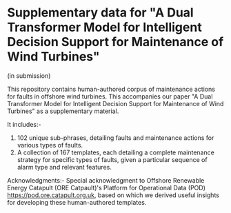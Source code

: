 # Supplementary data for "A Dual Transformer Model for Intelligent Decision Support for Maintenance of Wind Turbines"

(in submission)


This repository contains human-authored corpus of maintenance actions for faults in offshore wind turbines. This accompanies our paper
"A Dual Transformer Model for Intelligent Decision Support for Maintenance of Wind Turbines" as a supplementary material.

It includes:-
1. 102 unique sub-phrases, detailing faults and maintenance actions for various types of faults.
2. A collection of 167 templates, each detailing a complete maintenance strategy for specific types of faults, given a particular sequence
of alarm type and relevant features.

Acknowledgments:-
Special acknowledgment to Offshore Renewable Energy Catapult (ORE Catpault)'s Platform for Operational Data (POD) https://pod.ore.catapult.org.uk, based on which we derived
useful insights for developing these human-authored templates. 

